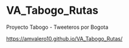 # VA_Tabogo_Rutas

Proyecto Tabogo - Tweeteros por Bogota

https://amvalero10.github.io/VA_Tabogo_Rutas/
